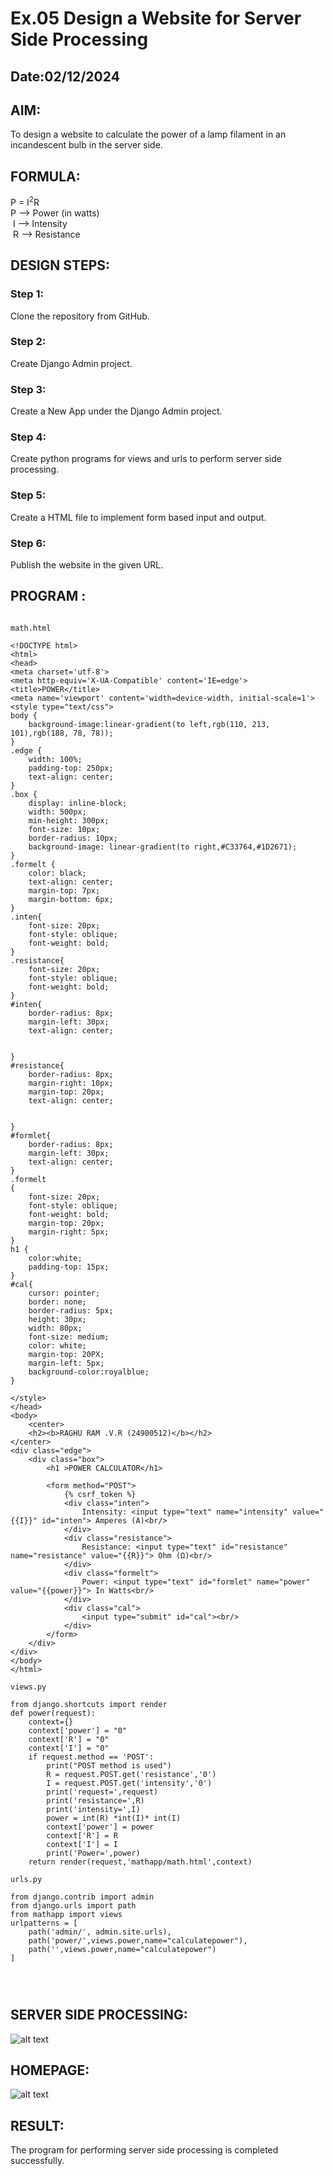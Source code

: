 # Ex.05 Design a Website for Server Side Processing
## Date:02/12/2024

## AIM:
 To design a website to calculate the power of a lamp filament in an incandescent bulb in the server side. 


## FORMULA:
P = I<sup>2</sup>R
<br> P --> Power (in watts)
<br> I --> Intensity
<br> R --> Resistance

## DESIGN STEPS:

### Step 1:
Clone the repository from GitHub.

### Step 2:
Create Django Admin project.

### Step 3:
Create a New App under the Django Admin project.

### Step 4:
Create python programs for views and urls to perform server side processing.

### Step 5:
Create a HTML file to implement form based input and output.

### Step 6:
Publish the website in the given URL.

## PROGRAM :
```

math.html

<!DOCTYPE html>
<html>
<head>
<meta charset='utf-8'>
<meta http-equiv='X-UA-Compatible' content='IE=edge'>
<title>POWER</title>
<meta name='viewport' content='width=device-width, initial-scale=1'>
<style type="text/css">
body {
    background-image:linear-gradient(to left,rgb(110, 213, 101),rgb(188, 78, 78));
}
.edge {
    width: 100%;
    padding-top: 250px;
    text-align: center;
}
.box {
    display: inline-block;
    width: 500px;
    min-height: 300px;
    font-size: 10px;
    border-radius: 10px;
    background-image: linear-gradient(to right,#C33764,#1D2671);
}
.formelt {
    color: black;
    text-align: center;
    margin-top: 7px;
    margin-bottom: 6px;
}
.inten{
    font-size: 20px;
    font-style: oblique;
    font-weight: bold;
}
.resistance{
    font-size: 20px;
    font-style: oblique;
    font-weight: bold;
}
#inten{
    border-radius: 8px;
    margin-left: 30px;
    text-align: center;


}
#resistance{
    border-radius: 8px;
    margin-right: 10px;
    margin-top: 20px;
    text-align: center;


}
#formlet{
    border-radius: 8px;
    margin-left: 30px;
    text-align: center;
}
.formelt
{
    font-size: 20px;
    font-style: oblique;
    font-weight: bold;
    margin-top: 20px;
    margin-right: 5px;
}
h1 {
    color:white;
    padding-top: 15px;
}
#cal{
    cursor: pointer;
    border: none;
    border-radius: 5px;
    height: 30px;
    width: 80px;
    font-size: medium;
    color: white;
    margin-top: 20PX;
    margin-left: 5px;
    background-color:royalblue;
}

</style>
</head>
<body>
    <center>
    <h2><b>RAGHU RAM .V.R (24900512)</b></h2>
</center>
<div class="edge">
    <div class="box">
        <h1 >POWER CALCULATOR</h1>
        
        <form method="POST">
            {% csrf_token %}
            <div class="inten">
                Intensity: <input type="text" name="intensity" value="{{I}}" id="inten"> Amperes (A)<br/>
            </div>
            <div class="resistance">
                Resistance: <input type="text" id="resistance" name="resistance" value="{{R}}"> Ohm (Ω)<br/>
            </div>
            <div class="formelt">
                Power: <input type="text" id="formlet" name="power" value="{{power}}"> In Watts<br/>
            </div>
            <div class="cal">
                <input type="submit" id="cal"><br/>
            </div>
        </form>
    </div>
</div>
</body>
</html>

views.py

from django.shortcuts import render 
def power(request): 
    context={} 
    context['power'] = "0" 
    context['R'] = "0" 
    context['I'] = "0" 
    if request.method == 'POST': 
        print("POST method is used")
        R = request.POST.get('resistance','0')
        I = request.POST.get('intensity','0')
        print('request=',request) 
        print('resistance=',R) 
        print('intensity=',I) 
        power = int(R) *int(I)* int(I) 
        context['power'] = power
        context['R'] = R
        context['I'] = I
        print('Power=',power) 
    return render(request,'mathapp/math.html',context)

urls.py

from django.contrib import admin 
from django.urls import path 
from mathapp import views 
urlpatterns = [ 
    path('admin/', admin.site.urls), 
    path('power/',views.power,name="calculatepower"),
    path('',views.power,name="calculatepower")
]




```

## SERVER SIDE PROCESSING:

![alt text](<Screenshot (27).png>)

## HOMEPAGE:

![alt text](<Screenshot (28).png>)

## RESULT:
The program for performing server side processing is completed successfully.
